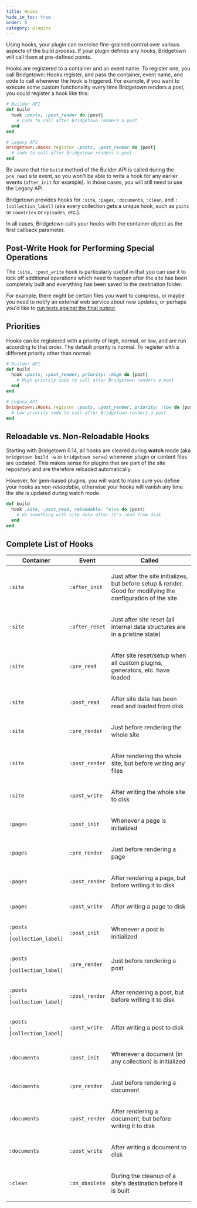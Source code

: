 ```yaml
---
title: Hooks
hide_in_toc: true
order: 0
category: plugins
---
```


Using hooks, your plugin can exercise fine-grained control over various aspects
of the build process. If your plugin defines any hooks, Bridgetown will call them
at pre-defined points.

Hooks are registered to a container and an event name. To register one, you
call Bridgetown::Hooks.register, and pass the container, event name, and code to
call whenever the hook is triggered. For example, if you want to execute some
custom functionality every time Bridgetown renders a post, you could register a
hook like this:

```ruby
# Builder API
def build
  hook :posts, :post_render do |post|
    # code to call after Bridgetown renders a post
  end
end
```

```ruby
# Legacy API
Bridgetown::Hooks.register :posts, :post_render do |post|
  # code to call after Bridgetown renders a post
end
```

Be aware that the `build` method of the Builder API is called during the `pre_read` site event, so you won't be able to write a hook for any earlier events (`after_init` for example). In those cases, you will still need to use the Legacy API.

Bridgetown provides hooks for `:site`, `:pages`, `:documents`, `:clean`, and `:[collection_label]` (aka every collection gets a unique hook, such as `posts` or `countries` or `episodes`, etc.).

In all cases, Bridgetown calls your hooks with the container object as the first callback
parameter.

## Post-Write Hook for Performing Special Operations

The `:site, :post_write` hook is particularly useful in that you can use it to
kick off additional operations which need to happen after the site has been 
completely built and everything has been saved to the destination folder.

For example, there might be certain files you want to compress, or maybe you
need to notify an external web service about new updates, or perhaps you'd like
to [run tests against the final output](/docs/testing).

## Priorities

Hooks can be registered with a priority of high, normal, or low, and are run according to that order. The default priority is normal. To register with a different priority other than normal:

```ruby
# Builder API
def build
  hook :posts, :post_render, priority: :high do |post|
    # High priority code to call after Bridgetown renders a post
  end
end
```

```ruby
# Legacy API
Bridgetown::Hooks.register :posts, :post_render, priority: :low do |post|
  # Low priority code to call after Bridgetown renders a post
end
```

## Reloadable vs. Non-Reloadable Hooks

Starting with Bridgetown 0.14, all hooks are cleared during **watch** mode (aka `bridgetown build -w` or `bridgetown serve`) whenever plugin or content files are updated. This makes sense for plugins that are part of the site repository and are therefore reloaded automatically.

However, for gem-based plugins, you will want to make sure you define your hooks as _non-reloadable_, otherwise your hooks will vanish any time the site is updated during watch mode.

```ruby
def build
  hook :site, :post_read, reloadable: false do |post|
    # do something with site data after it's read from disk
  end
end
```

## Complete List of Hooks

<table class="settings biggest-output">
  <thead>
    <tr>
      <th>Container</th>
      <th>Event</th>
      <th>Called</th>
    </tr>
  </thead>
  <tbody>
    <tr>
      <td>
        <p><code>:site</code></p>
      </td>
      <td>
        <p><code>:after_init</code></p>
      </td>
      <td>
        <p>Just after the site initializes, but before setup & render. Good
        for modifying the configuration of the site.</p>
      </td>
    </tr>
    <tr>
      <td>
        <p><code>:site</code></p>
      </td>
      <td>
        <p><code>:after_reset</code></p>
      </td>
      <td>
        <p>Just after site reset (all internal data structures are in a pristine state)</p>
      </td>
    </tr>
    <tr>
      <td>
        <p><code>:site</code></p>
      </td>
      <td>
        <p><code>:pre_read</code></p>
      </td>
      <td>
        <p>After site reset/setup when all custom plugins, generators, etc. have loaded</p>
      </td>
    </tr>
    <tr>
      <td>
        <p><code>:site</code></p>
      </td>
      <td>
        <p><code>:post_read</code></p>
      </td>
      <td>
        <p>After site data has been read and loaded from disk</p>
      </td>
    </tr>
    <tr>
      <td>
        <p><code>:site</code></p>
      </td>
      <td>
        <p><code>:pre_render</code></p>
      </td>
      <td>
        <p>Just before rendering the whole site</p>
      </td>
    </tr>
    <tr>
      <td>
        <p><code>:site</code></p>
      </td>
      <td>
        <p><code>:post_render</code></p>
      </td>
      <td>
        <p>After rendering the whole site, but before writing any files</p>
      </td>
    </tr>
    <tr>
      <td>
        <p><code>:site</code></p>
      </td>
      <td>
        <p><code>:post_write</code></p>
      </td>
      <td>
        <p>After writing the whole site to disk</p>
      </td>
    </tr>
    <tr>
      <td>
        <p><code>:pages</code></p>
      </td>
      <td>
        <p><code>:post_init</code></p>
      </td>
      <td>
        <p>Whenever a page is initialized</p>
      </td>
    </tr>
    <tr>
      <td>
        <p><code>:pages</code></p>
      </td>
      <td>
        <p><code>:pre_render</code></p>
      </td>
      <td>
        <p>Just before rendering a page</p>
      </td>
    </tr>
    <tr>
      <td>
        <p><code>:pages</code></p>
      </td>
      <td>
        <p><code>:post_render</code></p>
      </td>
      <td>
        <p>After rendering a page, but before writing it to disk</p>
      </td>
    </tr>
    <tr>
      <td>
        <p><code>:pages</code></p>
      </td>
      <td>
        <p><code>:post_write</code></p>
      </td>
      <td>
        <p>After writing a page to disk</p>
      </td>
    </tr>
    <tr>
      <td>
        <p><code>:posts</code><br/><code>:[collection_label]</code></p>
      </td>
      <td>
        <p><code>:post_init</code></p>
      </td>
      <td>
        <p>Whenever a post is initialized</p>
      </td>
    </tr>
    <tr>
      <td>
        <p><code>:posts</code><br/><code>:[collection_label]</code></p>
      </td>
      <td>
        <p><code>:pre_render</code></p>
      </td>
      <td>
        <p>Just before rendering a post</p>
      </td>
    </tr>
    <tr>
      <td>
        <p><code>:posts</code><br/><code>:[collection_label]</code></p>
      </td>
      <td>
        <p><code>:post_render</code></p>
      </td>
      <td>
        <p>After rendering a post, but before writing it to disk</p>
      </td>
    </tr>
    <tr>
      <td>
        <p><code>:posts</code><br/><code>:[collection_label]</code></p>
      </td>
      <td>
        <p><code>:post_write</code></p>
      </td>
      <td>
        <p>After writing a post to disk</p>
      </td>
    </tr>
    <tr>
      <td>
        <p><code>:documents</code></p>
      </td>
      <td>
        <p><code>:post_init</code></p>
      </td>
      <td>
        <p>Whenever a document (in any collection) is initialized</p>
      </td>
    </tr>
    <tr>
      <td>
        <p><code>:documents</code></p>
      </td>
      <td>
        <p><code>:pre_render</code></p>
      </td>
      <td>
        <p>Just before rendering a document</p>
      </td>
    </tr>
    <tr>
      <td>
        <p><code>:documents</code></p>
      </td>
      <td>
        <p><code>:post_render</code></p>
      </td>
      <td>
        <p>After rendering a document, but before writing it to disk</p>
      </td>
    </tr>
    <tr>
      <td>
        <p><code>:documents</code></p>
      </td>
      <td>
        <p><code>:post_write</code></p>
      </td>
      <td>
        <p>After writing a document to disk</p>
      </td>
    </tr>
    <tr>
      <td>
        <p><code>:clean</code></p>
      </td>
      <td>
        <p><code>:on_obsolete</code></p>
      </td>
      <td>
        <p>During the cleanup of a site's destination before it is built</p>
      </td>
    </tr>
  </tbody>
</table>
